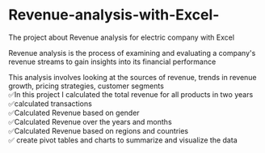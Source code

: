 # Revenue-analysis-with-Excel-

The project about Revenue analysis for electric company with Excel

Revenue analysis is the process of examining and evaluating a company's revenue streams to gain insights into its financial performance</br>

This analysis involves looking at the sources of revenue, trends in revenue growth, pricing strategies, customer segments</br>
✅️In this project I calculated the total revenue for all products in two years</br>
✅️calculated transactions</br>
✅️Calculated Revenue based on gender</br>
✅️Calculated Revenue over the years and months</br>
✅️Calculated Revenue based on regions and countries</br>
✅️ create pivot tables and charts to summarize and visualize the data </br>
